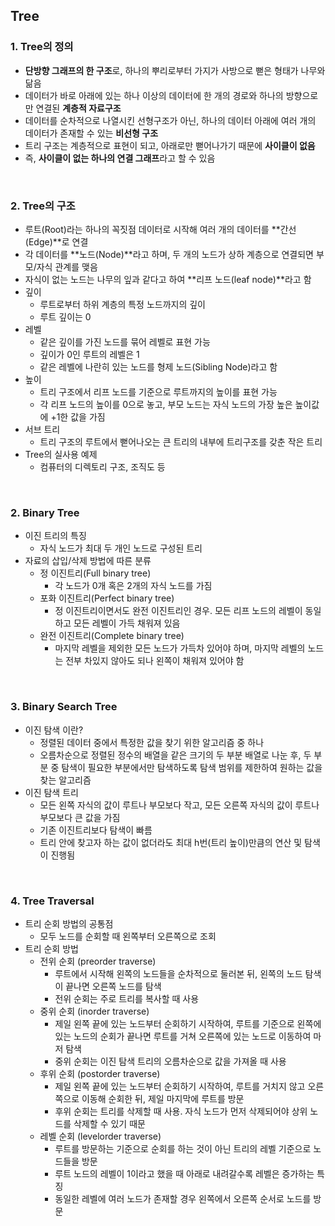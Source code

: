 ## **Tree**
### 1. Tree의 정의
  - **단방향 그래프의 한 구조**로, 하나의 뿌리로부터 가지가 사방으로 뻗은 형태가 나무와 닮음
  - 데이터가 바로 아래에 있는 하나 이상의 데이터에 한 개의 경로와 하나의 방향으로만 연결된 **계층적 자료구조**
  - 데이터를 순차적으로 나열시킨 선형구조가 아닌, 하나의 데이터 아래에 여러 개의 데이터가 존재할 수 있는 **비선형 구조**
  - 트리 구조는 계층적으로 표현이 되고, 아래로만 뻗어나가기 때문에 **사이클이 없음**
  - 즉, **사이클이 없는 하나의 연결 그래프**라고 할 수 있음

<br/>

### 2. Tree의 구조
  - 루트(Root)라는 하나의 꼭짓점 데이터로 시작해 여러 개의 데이터를 **간선(Edge)**로 연결
  - 각 데이터를 **노드(Node)**라고 하며, 두 개의 노드가 상하 계층으로 연결되면 부모/자식 관계를 맺음
  - 자식이 없는 노드는 나무의 잎과 같다고 하여 **리프 노드(leaf node)**라고 함
  - 깊이
    - 루트로부터 하위 계층의 특정 노드까지의 깊이
    - 루트 깊이는 0
  - 레벨
    - 같은 깊이를 가진 노드를 묶어 레벨로 표현 가능
    - 깊이가 0인 루트의 레벨은 1
    - 같은 레벨에 나란히 있는 노드를 형제 노드(Sibling Node)라고 함
  - 높이
    - 트리 구조에서 리프 노드를 기준으로 루트까지의 높이를 표현 가능
    - 각 리프 노드의 높이를 0으로 놓고, 부모 노드는 자식 노드의 가장 높은 높이값에 +1한 값을 가짐
  - 서브 트리
    - 트리 구조의 루트에서 뻗어나오는 큰 트리의 내부에 트리구조를 갖춘 작은 트리
- Tree의 실사용 예제
  - 컴퓨터의 디렉토리 구조, 조직도 등

<br/>

### 2. Binary Tree
- 이진 트리의 특징
  - 자식 노드가 최대 두 개인 노드로 구성된 트리
- 자료의 삽입/삭제 방법에 따른 분류
  - 정 이진트리(Full binary tree)
    - 각 노드가 0개 혹은 2개의 자식 노드를 가짐
  - 포화 이진트리(Perfect binary tree)
    - 정 이진트리이면서도 완전 이진트리인 경우. 모든 리프 노드의 레벨이 동일하고 모든 레벨이 가득 채워져 있음
  - 완전 이진트리(Complete binary tree)
    - 마지막 레벨을 제외한 모든 노드가 가득차 있어야 하며, 마지막 레벨의 노드는 전부 차있지 않아도 되나 왼쪽이 채워져 있어야 함

<br/>

### 3. Binary Search Tree
- 이진 탐색 이란?
  - 정렬된 데이터 중에서 특정한 값을 찾기 위한 알고리즘 중 하나
  - 오름차순으로 정렬된 정수의 배열을 같은 크기의 두 부분 배열로 나눈 후, 두 부분 중 탐색이 필요한 부분에서만 탐색하도록 탐색 범위를 제한하여 원하는 값을 찾는 알고리즘
- 이진 탐색 트리
  - 모든 왼쪽 자식의 값이 루트나 부모보다 작고, 모든 오른쪽 자식의 값이 루트나 부모보다 큰 값을 가짐
  - 기존 이진트리보다 탐색이 빠름
  - 트리 안에 찾고자 하는 값이 없더라도 최대 h번(트리 높이)만큼의 연산 및 탐색이 진행됨

<br/>

### 4. Tree Traversal
- 트리 순회 방법의 공통점
  - 모두 노드를 순회할 때 왼쪽부터 오른쪽으로 조회
- 트리 순회 방법
  - 전위 순회 (preorder traverse)
    - 루트에서 시작해 왼쪽의 노드들을 순차적으로 둘러본 뒤, 왼쪽의 노드 탐색이 끝나면 오른쪽 노드를 탐색
    - 전위 순회는 주로 트리를 복사할 때 사용
  - 중위 순회 (inorder traverse)
    - 제일 왼쪽 끝에 있는 노드부터 순회하기 시작하여, 루트를 기준으로 왼쪽에 있는 노드의 순회가 끝나면 루트를 거쳐 오른쪽에 있는 노드로 이동하여 마저 탐색
    - 중위 순회는 이진 탐색 트리의 오름차순으로 값을 가져올 때 사용
  - 후위 순회 (postorder traverse)
    - 제일 왼쪽 끝에 있는 노드부터 순회하기 시작하여, 루트를 거치지 않고 오른쪽으로 이동해 순회한 뒤, 제일 마지막에 루트를 방문
    - 후위 순회는 트리를 삭제할 때 사용. 자식 노드가 먼저 삭제되어야 상위 노드를 삭제할 수 있기 때문
  - 레벨 순회 (levelorder traverse)
    - 루트를 방문하는 기준으로 순회를 하는 것이 아닌 트리의 레벨 기준으로 노드들을 방문
    - 루트 노드의 레벨이 1이라고 했을 때 아래로 내려갈수록 레벨은 증가하는 특징
    - 동일한 레벨에 여러 노드가 존재할 경우 왼쪽에서 오른쪽 순서로 노드를 방문